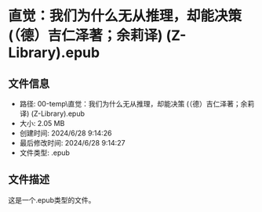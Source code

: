 ﻿# 直觉：我们为什么无从推理，却能决策 (（德）吉仁泽著；余莉译) (Z-Library).epub

## 文件信息
- 路径: 00-temp\直觉：我们为什么无从推理，却能决策 (（德）吉仁泽著；余莉译) (Z-Library).epub
- 大小: 2.05 MB
- 创建时间: 2024/6/28 9:14:26
- 最后修改时间: 2024/6/28 9:14:27
- 文件类型: .epub

## 文件描述
这是一个.epub类型的文件。

